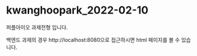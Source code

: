 # kwanghoopark_2022-02-10

퍼플아이오 과제전형 입니다.

백엔드 과제의 경우 http://localhost:8080으로 접근하시면 html 페이지를 볼 수 있습니다.
